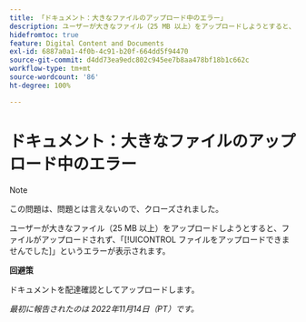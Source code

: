 ```yaml
---
title: 「ドキュメント：大きなファイルのアップロード中のエラー」
description: ユーザーが大きなファイル（25 MB 以上）をアップロードしようとすると、ファイルがアップロードされず、「ファイルをアップロードできませんでした」というエラーが表示されます。
hidefromtoc: true
feature: Digital Content and Documents
exl-id: 6887a0a1-4f0b-4c91-b20f-664dd5f94470
source-git-commit: d4dd73ea9edc802c945ee7b8aa478bf18b1c662c
workflow-type: tm+mt
source-wordcount: '86'
ht-degree: 100%

---
```


# ドキュメント：大きなファイルのアップロード中のエラー

<!--This article is on WF and WFP TOCs-->

>[!NOTE]
>
>この問題は、問題とは言えないので、クローズされました。

ユーザーが大きなファイル（25 MB 以上）をアップロードしようとすると、ファイルがアップロードされず、「[!UICONTROL ファイルをアップロードできませんでした]」というエラーが表示されます。

**回避策**

ドキュメントを配達確認としてアップロードします。

_最初に報告されたのは 2022年11月14日（PT）です。_

